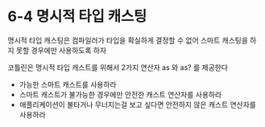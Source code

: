 # 6-4 명시적 타입 캐스팅
명시적 타입 캐스팅은 컴파일러가 타입을 확실하게 결정할 수 없어 스마트 캐스팅을 하지 못할 경우에만 사용하도록 하자

코틀린은 명시적 타입 캐스트를 위해서 2가지 연산자 as 와 as? 를 제공한다

- 가능한 스마트 캐스트를 사용하라
- 스마트 캐스트가 불가능한 경우에만 안전한 캐스트 연산자를 사용하라
- 애플리케이션이 불타거나 무너지는걸 보고 싶다면 안전하지 않은 캐스트 연산자를 사용하라